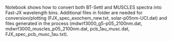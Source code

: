 Notebook shows how to convert both BT-Settl and MUSCLES spectra into Fast-JX wavelength bins. Additional files in folder are needed for conversion/plotting (FJX_spec_exochem_new.txt, solar-p05nm-UCI.dat) and files generated in the process (mdwrf3000_g5-p05_2100nm.dat, mdwrf3000_muscles_p05_2100nm.dat, pcb_1au_musc.dat, FJX_spec_pcb_musc_1au.txt).
